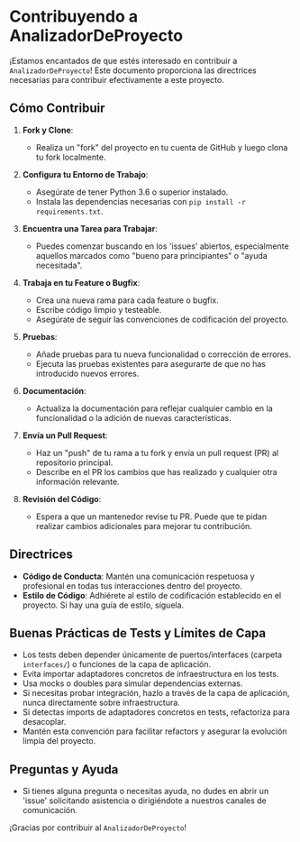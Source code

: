 # Contribuyendo a AnalizadorDeProyecto

¡Estamos encantados de que estés interesado en contribuir a `AnalizadorDeProyecto`! Este documento proporciona las directrices necesarias para contribuir efectivamente a este proyecto.

## Cómo Contribuir

1. **Fork y Clone**:
   - Realiza un "fork" del proyecto en tu cuenta de GitHub y luego clona tu fork localmente.

2. **Configura tu Entorno de Trabajo**:
   - Asegúrate de tener Python 3.6 o superior instalado.
   - Instala las dependencias necesarias con `pip install -r requirements.txt`.

3. **Encuentra una Tarea para Trabajar**:
   - Puedes comenzar buscando en los 'issues' abiertos, especialmente aquellos marcados como "bueno para principiantes" o "ayuda necesitada".

4. **Trabaja en tu Feature o Bugfix**:
   - Crea una nueva rama para cada feature o bugfix.
   - Escribe código limpio y testeable.
   - Asegúrate de seguir las convenciones de codificación del proyecto.

5. **Pruebas**:
   - Añade pruebas para tu nueva funcionalidad o corrección de errores.
   - Ejecuta las pruebas existentes para asegurarte de que no has introducido nuevos errores.

6. **Documentación**:
   - Actualiza la documentación para reflejar cualquier cambio en la funcionalidad o la adición de nuevas características.

7. **Envía un Pull Request**:
   - Haz un "push" de tu rama a tu fork y envía un pull request (PR) al repositorio principal.
   - Describe en el PR los cambios que has realizado y cualquier otra información relevante.

8. **Revisión del Código**:
   - Espera a que un mantenedor revise tu PR. Puede que te pidan realizar cambios adicionales para mejorar tu contribución.

## Directrices

- **Código de Conducta**: Mantén una comunicación respetuosa y profesional en todas tus interacciones dentro del proyecto.
- **Estilo de Código**: Adhiérete al estilo de codificación establecido en el proyecto. Si hay una guía de estilo, síguela.

## Buenas Prácticas de Tests y Límites de Capa

- Los tests deben depender únicamente de puertos/interfaces (carpeta `interfaces/`) o funciones de la capa de aplicación.
- Evita importar adaptadores concretos de infraestructura en los tests.
- Usa mocks o doubles para simular dependencias externas.
- Si necesitas probar integración, hazlo a través de la capa de aplicación, nunca directamente sobre infraestructura.
- Si detectas imports de adaptadores concretos en tests, refactoriza para desacoplar.
- Mantén esta convención para facilitar refactors y asegurar la evolución limpia del proyecto.

## Preguntas y Ayuda

- Si tienes alguna pregunta o necesitas ayuda, no dudes en abrir un 'issue' solicitando asistencia o dirigiéndote a nuestros canales de comunicación.

¡Gracias por contribuir al `AnalizadorDeProyecto`!

